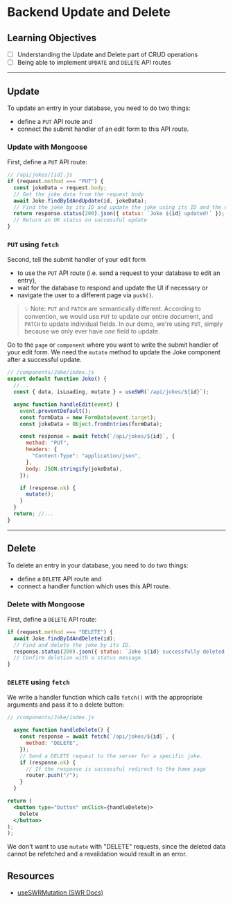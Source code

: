 # Backend Update and Delete

## Learning Objectives

- [ ] Understanding the Update and Delete part of CRUD operations
- [ ] Being able to implement `UPDATE` and `DELETE` API routes

---

## Update

To update an entry in your database, you need to do two things:

- define a `PUT` API route and
- connect the submit handler of an edit form to this API route.

### Update with Mongoose

First, define a `PUT` API route:

```js
// /api/jokes/[id].js
if (request.method === "PUT") {
  const jokeData = request.body;
  // Get the joke data from the request body
  await Joke.findByIdAndUpdate(id, jokeData);
  // Find the joke by its ID and update the joke using its ID and the new data.
  return response.status(200).json({ status: `Joke ${id} updated!` });
  // Return an OK status on successful update
}
```

### `PUT` using `fetch`

Second, tell the submit handler of your edit form

- to use the `PUT` API route (i.e. send a request to your database to edit an entry),
- wait for the database to respond and update the UI if necessary or
- navigate the user to a different page via `push()`.

> 💡 Note: `PUT` and `PATCH` are semantically different. According to convention, we would use `PUT` to update our entire document, and `PATCH` to update individual fields. In our demo, we're using `PUT`, simply because we only ever have _one_ field to update.

Go to the `page` or `component` where you want to write the submit handler of your edit form. We need the `mutate` method to update the Joke component after a successful update.

```js
// /components/Joke/index.js
export default function Joke() {
  //...
  const { data, isLoading, mutate } = useSWR(`/api/jokes/${id}`);

  async function handleEdit(event) {
    event.preventDefault();
    const formData = new FormData(event.target);
    const jokeData = Object.fromEntries(formData);

    const response = await fetch(`/api/jokes/${id}`, {
      method: "PUT",
      headers: {
        "Content-Type": "application/json",
      },
      body: JSON.stringify(jokeData),
    });

    if (response.ok) {
      mutate();
    }
  }
  return; //...
}
```

---

## Delete

To delete an entry in your database, you need to do two things:

- define a `DELETE` API route and
- connect a handler function which uses this API route.

### Delete with Mongoose

First, define a `DELETE` API route:

```js
if (request.method === "DELETE") {
  await Joke.findByIdAndDelete(id);
  // Find and delete the joke by its ID.
  response.status(200).json({ status: `Joke ${id} successfully deleted.` });
  // Confirm deletion with a status message.
}
```

### `DELETE` using `fetch`

We write a handler function which calls `fetch()` with the appropriate arguments and pass it to a delete button:

```jsx
// /components/Joke/index.js

  async function handleDelete() {
    const response = await fetch(`/api/jokes/${id}`, {
      method: "DELETE",
    });
    // Send a DELETE request to the server for a specific joke.
    if (response.ok) {
      // If the response is successful redirect to the home page
      router.push("/");
    }
  }

return (
  <button type="button" onClick={handleDelete}>
    Delete
  </button>
);
);
```

We don't want to use `mutate` with "DELETE" requests, since the deleted data cannot be refetched and a revalidation would result in an error.

## Resources

- [useSWRMutation (SWR Docs)](https://swr.vercel.app/docs/mutation#useswrmutation)

